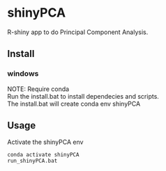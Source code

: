 # shinyPCA
R-shiny app to do Principal Component Analysis. 

## Install
### windows
NOTE: Require conda <br />
Run the install.bat to install dependecies and scripts. <br />
The install.bat will create conda env shinyPCA <br />

## Usage
Activate the shinyPCA env
```
conda activate shinyPCA
run_shinyPCA.bat
```
